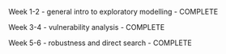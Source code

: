 Week 1-2 - general intro to exploratory modelling - COMPLETE

Week 3-4 - vulnerability analysis - COMPLETE

Week 5-6 - robustness and direct search - COMPLETE
